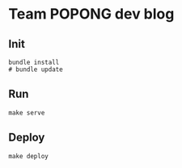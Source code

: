 # Team POPONG dev blog

## Init

    bundle install
    # bundle update

## Run

    make serve

## Deploy

    make deploy
